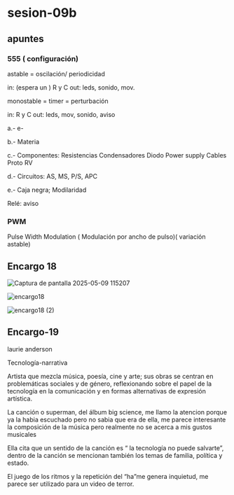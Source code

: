# sesion-09b

## apuntes

### 555 ( configuración)

astable = oscilación/ periodicidad 

in: (espera un ) R y C      out: leds, sonido, mov. 

monostable = timer = perturbación 

in: R y C                   out: leds, mov, sonido, aviso

a.- e- 

b.- Materia 

c.- Componentes: 
Resistencias 
Condensadores 
Diodo
Power supply 
Cables 
Proto
RV

d.- Circuitos: AS, MS, P/S, APC

e.- Caja negra; Modilaridad

Relé: aviso 

### PWM

Pulse Width Modulation ( Modulación por ancho de pulso)( variación astable)


## Encargo 18

![Captura de pantalla 2025-05-09 115207](https://github.com/user-attachments/assets/83119fc9-b0ac-455a-a2af-3ee5e1bccd0a)

![encargo18](https://github.com/user-attachments/assets/ab459d7e-4728-4c14-bde3-1c2e9b31ad44)

![encargo18 (2)](https://github.com/user-attachments/assets/d464a36b-7914-497f-8028-64fcc70c3ef8)


## Encargo-19

laurie anderson 

Tecnología-narrativa 

Artista que mezcla música, poesía, cine y arte; sus obras se centran en problemáticas sociales y de género, reflexionando sobre el papel de la tecnología en la comunicación y en formas alternativas de expresión artística.

La canción o superman, del álbum big science, me llamo la atencion porque ya la habia escuchado pero no sabia que era de ella, me parece interesante la composición de la música pero realmente no se acerca a mis gustos musicales 

Ella cita que un sentido de la canción es “ la tecnología no puede salvarte”, dentro de la canción se mencionan también los temas de familia, política y estado.

El juego de los ritmos y la repetición del “ha”me genera inquietud, me parece ser utilizado para un video de terror.




